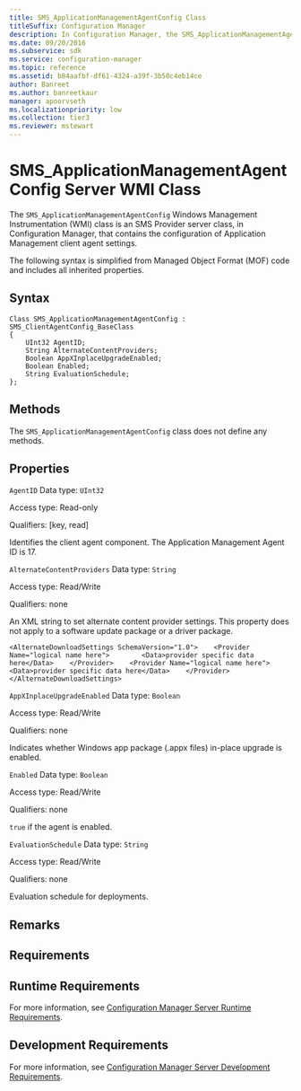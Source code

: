 ```yaml
---
title: SMS_ApplicationManagementAgentConfig Class
titleSuffix: Configuration Manager
description: In Configuration Manager, the SMS_ApplicationManagementAgentConfig WMI class is an SMS Provider server class that contains the configuration of Application Management client agent settings.
ms.date: 09/20/2016
ms.subservice: sdk
ms.service: configuration-manager
ms.topic: reference
ms.assetid: b84aafbf-df61-4324-a39f-3b50c4eb14ce
author: Banreet
ms.author: banreetkaur
manager: apoorvseth
ms.localizationpriority: low
ms.collection: tier3
ms.reviewer: mstewart
---
```

# SMS_ApplicationManagementAgentConfig Server WMI Class
The `SMS_ApplicationManagementAgentConfig` Windows Management Instrumentation (WMI) class is an SMS Provider server class, in Configuration Manager, that contains the configuration of Application Management client agent settings.

 The following syntax is simplified from Managed Object Format (MOF) code and includes all inherited properties.

## Syntax

```
Class SMS_ApplicationManagementAgentConfig : SMS_ClientAgentConfig_BaseClass
{
    UInt32 AgentID;
    String AlternateContentProviders;
    Boolean AppXInplaceUpgradeEnabled;
    Boolean Enabled;
    String EvaluationSchedule;
};
```

## Methods
 The `SMS_ApplicationManagementAgentConfig` class does not define any methods.

## Properties
 `AgentID`
 Data type: `UInt32`

 Access type: Read-only

 Qualifiers: [key, read]

 Identifies the client agent component. The Application Management Agent ID is 17.

 `AlternateContentProviders`
 Data type: `String`

 Access type: Read/Write

 Qualifiers: none

 An XML string to set alternate content provider settings. This property does not apply to a software update package or a driver package.

```
<AlternateDownloadSettings SchemaVersion="1.0">    <Provider Name="logical name here">        <Data>provider specific data here</Data>    </Provider>    <Provider Name="logical name here">         <Data>provider specific data here</Data>    </Provider></AlternateDownloadSettings>
```

 `AppXInplaceUpgradeEnabled`
 Data type: `Boolean`

 Access type: Read/Write

 Qualifiers: none

 Indicates whether Windows app package (.appx files)  in-place upgrade is enabled.

 `Enabled`
 Data type: `Boolean`

 Access type: Read/Write

 Qualifiers: none

 `true` if the agent is enabled.

 `EvaluationSchedule`
 Data type: `String`

 Access type: Read/Write

 Qualifiers: none

 Evaluation schedule for deployments.

## Remarks

## Requirements

## Runtime Requirements
 For more information, see [Configuration Manager Server Runtime Requirements](../../../../../develop/core/reqs/server-runtime-requirements.md).

## Development Requirements
 For more information, see [Configuration Manager Server Development Requirements](../../../../../develop/core/reqs/server-development-requirements.md).
